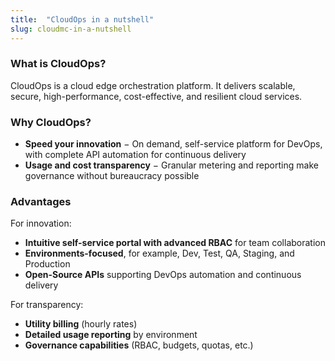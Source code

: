 ```yaml
---
title:  "CloudOps in a nutshell"
slug: cloudmc-in-a-nutshell
---
```


### What is CloudOps?

CloudOps is a cloud edge orchestration platform. It delivers scalable, secure, high-performance, cost-effective, and resilient cloud services.

### Why CloudOps?

- **Speed your innovation**  − On demand, self-service platform for DevOps, with complete API automation for continuous delivery
- **Usage and cost transparency**  − Granular metering and reporting make governance without bureaucracy possible

### Advantages

For innovation:

- **Intuitive self-service portal with advanced RBAC** for team collaboration
- **Environments-focused**, for example, Dev, Test, QA, Staging, and Production
- **Open-Source APIs** supporting DevOps automation and continuous delivery

For transparency:

- **Utility billing** (hourly rates)
- **Detailed usage reporting** by environment
- **Governance capabilities** (RBAC, budgets, quotas, etc.)
